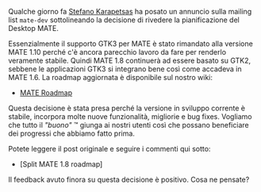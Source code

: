 <!-- 
.. description: 
.. tags: News
.. date: 2014/02/13 06:43:12
.. title: Rimescolamento della roadmap del Desktop MATE
.. slug: 2014-02-13-mate-desktop-roadmap-reshuffle
.. author: Martin Wimpress
-->

Qualche giorno fa [Stefano Karapetsas](https://github.com/stefano-k) ha posato
un annuncio sulla mailing list `mate-dev` sottolineando la decisione di rivedere
la pianificazione del Desktop MATE.

Essenzialmente il supporto GTK3 per MATE è stato rimandato alla versione MATE 1.10 perché
c'è ancora parecchio lavoro da fare per renderlo veramente stabile. Quindi
MATE 1.8 continuerà ad essere basato su GTK2, sebbene le applicazioni GTK3 si integrano bene 
così come accadeva in MATE 1.6. La roadmap aggiornata è disponibile sul nostro
wiki:

  * [MATE Roadmap](https://wiki.mate-desktop.org/#!pages/roadmap.md)

Questa decisione è stata presa perché la versione in sviluppo corrente è stabile,
incorpora molte nuove funzionalità, migliorie e bug fixes. Vogliamo che tutto il *"buono"* &trade; giunga ai nostri utenti così che possano beneficiare dei
progressi che abbiamo fatto prima.

Potete leggere il post originale e seguire i commenti qui sotto:

  * [Split MATE 1.8 roadmap]

Il feedback avuto finora su questa decisione è positivo.
Cosa ne pensate?

